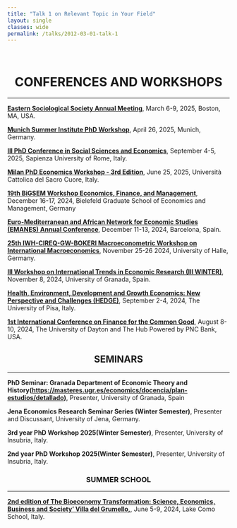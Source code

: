 ```yaml
---
title: "Talk 1 on Relevant Topic in Your Field"
layout: single
classes: wide
permalink: /talks/2012-03-01-talk-1
---
```


<br/> 



# <center> CONFERENCES AND WORKSHOPS </center>
- - -

**[Eastern Sociological Society Annual Meeting](https://www.essnet.org/annual-conference)**, March 6-9, 2025, Boston, MA, USA. <br/>

**[Munich Summer Institute PhD Workshop](https://www.munich-summer-institute.org/msi-ph-d-workshop)**, April 26, 2025, Munich, Germany.  <br/>

**[III PhD Conference in Social Sciences and Economics](https://sites.google.com/uniroma1.it/sapienzaphdconference/call-for-applications-2025?authuser=0)**, September 4-5, 2025, Sapienza University of Rome, Italy.   <br/>

**[Milan PhD Economics Workshop - 3rd Edition](https://sites.google.com/view/milanphdeconworkshop/home)**, June 25, 2025, Università Cattolica del Sacro Cuore, Italy.   <br/>

**[19th BiGSEM Workshop Economics, Finance, and Management](https://www.uni-bielefeld.de/fakultaeten/wirtschaftswissenschaften/einrichtungen/bigsem/bigsem-doctoral-workshop/previous-bigsem-doctoral/)**, December 16-17, 2024, Bielefeld Graduate School of Economics and Management, Germany  <br/>

**[Euro-Mediterranean and African Network for Economic Studies (EMANES) Annual Conference](https://conference2024.emnes.org/programme/#1702356891788-29c57554-bb37)**, December 11-13, 2024, Barcelona, Spain.  <br/>

**[25th IWH-CIREQ-GW-BOKERI Macroeconometric Workshop on International Macroeconomics](https://www.iwh-halle.de/en/about-the-iwh/events/detail/25th-iwh-cireq-gw-bokeri-macroeconometric-workshop-international-macroeconomics)**,   November 25-26 2024,  University of Halle, Germany.   <br/>

**[III Workshop on International Trends in Economic Research (III WINTER)](https://tehieco.ugr.es/sites/dpto/tehieco/public/ficheros/noticias/2024-11/III%20WINTER%20programme%20students.pdf)**,  November 8, 2024,  University of Granada, Spain.   <br/>

**[Health, Environment, Development and Growth Economics: New Perspective and Challenges (HEDGE)](https://sites.google.com/view/hedge-2024)**,   September 2-4, 2024, The University of Pisa, Italy.  <br/>

**[1st International Conference on Finance for the Common Good](https://vizja.pl/en/2024/04/16/1st-international-conference-on-finance-for-the-common-good-icfcg/)**, August 8-10, 2024, The University of Dayton and The Hub Powered by PNC Bank, USA.   <br/>


## <center> SEMINARS </center>
- - -

**PhD Seminar: Granada Department of Economic Theory and History(https://masteres.ugr.es/economics/docencia/plan-estudios/detallado)**, Presenter,  University of Granada, Spain  <br/>

**Jena Economics Research Seminar Series (Winter Semester)**, Presenter and Discussant, University of Jena, Germany.  <br/>

**3rd year PhD Workshop 2025(Winter Semester)**, Presenter, University of Insubria, Italy.  <br/>

**2nd year PhD Workshop 2025(Winter Semester)**, Presenter, University of Insubria, Italy.  <br/>




### <center> SUMMER SCHOOL </center>
- - - 

**[2nd edition of The Bioeconomy Transformation: Science, Economics, Business and Society’ Villa del Grumello,](https://lakecomoschool.org/wp-content/uploads/2023/11/BTSE.pdf)**,   June 5-9, 2024, Lake Como School, Italy.  <br/>

